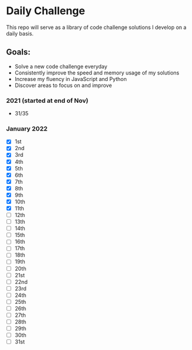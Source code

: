 # Daily Challenge

This repo will serve as a library of code challenge solutions I develop on a daily basis.

## Goals:

- Solve a new code challenge everyday
- Consistently improve the speed and memory usage of my solutions
- Increase my fluency in JavaScript and Python
- Discover areas to focus on and improve

### 2021 (started at end of Nov)

- 31/35

### January 2022

- [x] 1st
- [x] 2nd
- [x] 3rd
- [x] 4th
- [x] 5th
- [x] 6th
- [x] 7th
- [x] 8th
- [x] 9th
- [x] 10th
- [x] 11th
- [ ] 12th
- [ ] 13th
- [ ] 14th
- [ ] 15th
- [ ] 16th
- [ ] 17th
- [ ] 18th
- [ ] 19th
- [ ] 20th
- [ ] 21st
- [ ] 22nd
- [ ] 23rd
- [ ] 24th
- [ ] 25th
- [ ] 26th
- [ ] 27th
- [ ] 28th
- [ ] 29th
- [ ] 30th
- [ ] 31st
